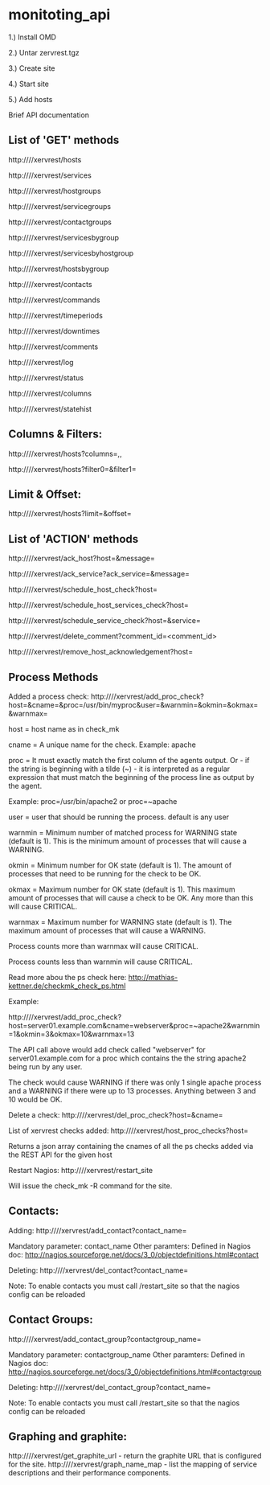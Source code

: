 monitoting_api
==============

1.) Install OMD

2.) Untar zervrest.tgz

3.) Create site

4.) Start site

5.) Add hosts

Brief API documentation

List of 'GET' methods
----------------------
http://<server>/<site>/xervrest/hosts

http://<server>/<site>/xervrest/services

http://<server>/<site>/xervrest/hostgroups

http://<server>/<site>/xervrest/servicegroups

http://<server>/<site>/xervrest/contactgroups

http://<server>/<site>/xervrest/servicesbygroup

http://<server>/<site>/xervrest/servicesbyhostgroup

http://<server>/<site>/xervrest/hostsbygroup

http://<server>/<site>/xervrest/contacts

http://<server>/<site>/xervrest/commands

http://<server>/<site>/xervrest/timeperiods

http://<server>/<site>/xervrest/downtimes

http://<server>/<site>/xervrest/comments

http://<server>/<site>/xervrest/log

http://<server>/<site>/xervrest/status

http://<server>/<site>/xervrest/columns

http://<server>/<site>/xervrest/statehist

Columns & Filters:
------------------

http://<server>/<site>/xervrest/hosts?columns=<col>,<col>,<col>

http://<server>/<site>/xervrest/hosts?filter0=<filter>&filter1=<filter>

Limit & Offset:
---------------

http://<server>/<site>/xervrest/hosts?limit=<n>&offset=<n>


List of 'ACTION' methods
------------------------
http://<server>/<site>/xervrest/ack_host?host=<hostname>&message=<message>

http://<server>/<site>/xervrest/ack_service?ack_service=<servername>&message=<message>

http://<server>/<site>/xervrest/schedule_host_check?host=<hostname>

http://<server>/<site>/xervrest/schedule_host_services_check?host=<hostname>

http://<server>/<site>/xervrest/schedule_service_check?host=<hostname>&service=<servername>

http://<server>/<site>/xervrest/delete_comment?comment_id=<comment_id>

http://<server>/<site>/xervrest/remove_host_acknowledgement?host=<hostname>

Process Methods
---------------

Added a process check:
http://<server>/<site>/xervrest/add_proc_check?host=<host>&cname=<unique name>&proc=/usr/bin/myproc&user=<user>&warnmin=<n>&okmin=<n>&okmax=<n>&warnmax=<n>

host = host name as in check_mk

cname = A unique name for the check. Example: apache

proc = It must exactly match the first column of the agents output. Or - if the string is beginning with a tilde (~) - it is interpreted as a regular expression that must match the beginning of the process line as output by the agent.

Example: proc=/usr/bin/apache2 or proc=~apache

user = user that should be running the process. default is any user

warnmin = Minimum number of matched process for WARNING state (default is 1). This is the minimum amount of processes that will cause a WARNING.

okmin = Minimum number for OK state (default is 1). The amount of processes that need to be running for the check to be OK.

okmax = Maximum number for OK state (default is 1). This maximum amount of processes that will cause a check to be OK. Any more than this will cause CRITICAL.

warnmax = Maximum number for WARNING state (default is 1). The maximum amount of processes that will cause a WARNING.

Process counts more than warnmax will cause CRITICAL.

Process counts less than warnmin will cause CRITICAL.

Read more abou the ps check here: http://mathias-kettner.de/checkmk_check_ps.html

Example:

http://<server>/<site>/xervrest/add_proc_check?host=server01.example.com&cname=webserver&proc=~apache2&warnmin=1&okmin=3&okmax=10&warnmax=13

The API call above would add check called "webserver" for server01.example.com for a proc which contains the the string apache2 being run by any user.

The check would cause WARNING if there was only 1 single apache process and a WARNING if there were up to 13 processes. Anything between 3 and 10 would be OK.

Delete a check:
http://<server>/<site>/xervrest/del_proc_check?host=<host>&cname=<unique name>

List of xervrest checks added:
http://<server>/<site>/xervrest/host_proc_checks?host=<host>

Returns a json array containing the cnames of all the ps checks added via the REST API for the given host

Restart Nagios:
http://<server>/<site>/xervrest/restart_site

Will issue the check_mk -R command for the site.

Contacts:
---------

Adding:
http://<server>/<site>/xervrest/add_contact?contact_name=<name>

Mandatory parameter: contact_name
Other paramters: Defined in Nagios doc: http://nagios.sourceforge.net/docs/3_0/objectdefinitions.html#contact

Deleting:
http://<server>/<site>/xervrest/del_contact?contact_name=<name>

Note: To enable contacts you must call /restart_site so that the nagios config can be reloaded


Contact Groups:
---------------

http://<server>/<site>/xervrest/add_contact_group?contactgroup_name=<name>

Mandatory parameter: contactgroup_name
Other paramters: Defined in Nagios doc: http://nagios.sourceforge.net/docs/3_0/objectdefinitions.html#contactgroup

Deleting:
http://<server>/<site>/xervrest/del_contact_group?contact_name=<name>

Note: To enable contacts you must call /restart_site so that the nagios config can be reloaded

Graphing and graphite:
----------------------
http://<server>/<site>/xervrest/get_graphite_url - return the graphite URL that is configured for the site.
http://<server>/<site>/xervrest/graph_name_map - list the mapping of service descriptions and their performance components.


